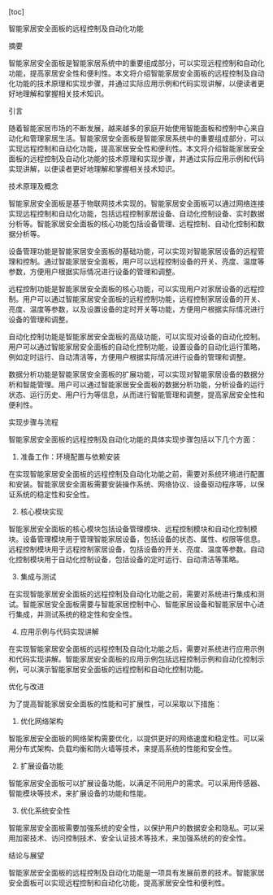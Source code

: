 
[toc]                    
                
                
智能家居安全面板的远程控制及自动化功能

摘要

智能家居安全面板是智能家居系统中的重要组成部分，可以实现远程控制和自动化功能，提高家居安全性和便利性。本文将介绍智能家居安全面板的远程控制及自动化功能的技术原理和实现步骤，并通过实际应用示例和代码实现讲解，以便读者更好地理解和掌握相关技术知识。

引言

随着智能家居市场的不断发展，越来越多的家庭开始使用智能面板和控制中心来自动化和管理家居生活。智能家居安全面板是智能家居系统中的重要组成部分，可以实现远程控制和自动化功能，提高家居安全性和便利性。本文将介绍智能家居安全面板的远程控制及自动化功能的技术原理和实现步骤，并通过实际应用示例和代码实现讲解，以便读者更好地理解和掌握相关技术知识。

技术原理及概念

智能家居安全面板是基于物联网技术实现的。智能家居安全面板可以通过网络连接实现远程控制和自动化功能，包括远程控制家居设备、自动化控制设备、实时数据分析等。智能家居安全面板的核心功能包括设备管理、远程控制、自动化控制和数据分析等。

设备管理功能是智能家居安全面板的基础功能，可以实现对智能家居设备的远程管理和控制。通过智能家居安全面板，用户可以远程控制设备的开关、亮度、温度等参数，方便用户根据实际情况进行设备的管理和调整。

远程控制功能是智能家居安全面板的核心功能，可以实现用户对家居设备的远程控制。用户可以通过智能家居安全面板的远程控制功能，远程控制家居设备的开关、亮度、温度等参数，以及设置设备的定时开关等功能，方便用户根据实际情况进行设备的管理和调整。

自动化控制功能是智能家居安全面板的高级功能，可以实现对设备的自动化控制。用户可以通过智能家居安全面板的自动化控制功能，设置设备的自动化运行策略，例如定时运行、自动清洁等，方便用户根据实际情况进行设备的管理和调整。

数据分析功能是智能家居安全面板的扩展功能，可以实现对智能家居设备的数据分析和智能管理。用户可以通过智能家居安全面板的数据分析功能，分析设备的运行状态、运行历史、用户行为等信息，从而进行智能管理和调整，提高家居安全性和便利性。

实现步骤与流程

智能家居安全面板的远程控制及自动化功能的具体实现步骤包括以下几个方面：

1. 准备工作：环境配置与依赖安装

在实现智能家居安全面板的远程控制及自动化功能之前，需要对系统环境进行配置和安装。智能家居安全面板需要安装操作系统、网络协议、设备驱动程序等，以保证系统的稳定性和安全性。

2. 核心模块实现

智能家居安全面板的核心模块包括设备管理模块、远程控制模块和自动化控制模块。设备管理模块用于管理智能家居设备，包括设备的状态、属性、权限等信息。远程控制模块用于远程控制家居设备，包括设备的开关、亮度、温度等参数。自动化控制模块用于自动化控制设备，包括设备的定时运行、自动清洁等策略。

3. 集成与测试

在实现智能家居安全面板的远程控制及自动化功能之前，需要对系统进行集成和测试。智能家居安全面板需要与智能家居控制中心、智能家居设备和智能家居中心进行集成，并测试系统的稳定性和安全性。

4. 应用示例与代码实现讲解

在实现智能家居安全面板的远程控制及自动化功能之后，需要对系统进行应用示例和代码实现讲解。智能家居安全面板的应用示例包括远程控制示例和自动化控制示例，可以演示智能家居安全面板的远程控制和自动化控制功能。

优化与改进

为了提高智能家居安全面板的性能和可扩展性，可以采取以下措施：

1. 优化网络架构

智能家居安全面板的网络架构需要优化，以提供更好的网络速度和稳定性。可以采用分布式架构、负载均衡和防火墙等技术，来提高系统的性能和安全性。

2. 扩展设备功能

智能家居安全面板可以扩展设备功能，以满足不同用户的需求。可以采用传感器、智能模块等技术，来扩展设备的功能和性能。

3. 优化系统安全性

智能家居安全面板需要加强系统的安全性，以保护用户的数据安全和隐私。可以采用加密技术、访问控制技术、安全认证技术等技术，来加强系统的的安全性。

结论与展望

智能家居安全面板的远程控制及自动化功能是一项具有发展前景的技术。智能家居安全面板可以实现远程控制和自动化功能，提高家居安全性和便利性。

